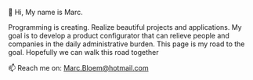 👋 Hi, My name is Marc.

Programming is creating. Realize beautiful projects and applications.
My goal is to develop a product configurator that can relieve people and companies in the daily administrative burden. 
This page is my road to the goal. Hopefully we can walk this road together

📫 Reach me on: Marc.Bloem@hotmail.com
